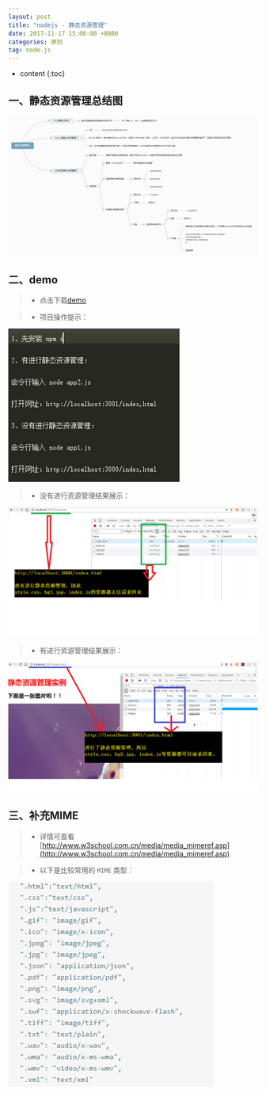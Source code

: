 ```yaml
---
layout: post
title: "nodejs - 静态资源管理"
date: 2017-11-17 15:00:00 +0800 
categories: 原创
tag: node.js
---
```

* content
{:toc}

<!-- more -->



## 一、静态资源管理总结图

![static](/styles/images/nodejs/staticResources/staticResources-01.png)

## 二、demo

> * 点击下载[demo](/effects/demo/nodejs/staticResources/staticResources.zip)

> * 项目操作提示：

![static](/styles/images/nodejs/staticResources/staticResources-04.png)

> * 没有进行资源管理结果展示：

![static](/styles/images/nodejs/staticResources/staticResources-02.png)

> * 有进行资源管理结果展示：

![static](/styles/images/nodejs/staticResources/staticResources-03.png)

## 三、补充MIME

> * 详情可查看[http://www.w3school.com.cn/media/media_mimeref.asp](http://www.w3school.com.cn/media/media_mimeref.asp)

> * 以下是比较常用的 `MIME` 类型：

![static](/styles/images/nodejs/staticResources/staticResources-05.png)


